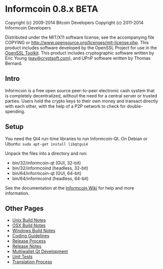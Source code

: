 Informcoin 0.8.x BETA
====================

Copyright (c) 2009-2014 Bitcoin Developers
Copyright (c) 2011-2014 Informcoin Developers

Distributed under the MIT/X11 software license, see the accompanying
file COPYING or http://www.opensource.org/licenses/mit-license.php.
This product includes software developed by the OpenSSL Project for use in the [OpenSSL Toolkit](http://www.openssl.org/). This product includes
cryptographic software written by Eric Young ([eay@cryptsoft.com](mailto:eay@cryptsoft.com)), and UPnP software written by Thomas Bernard.


Intro
---------------------
Informcoin is a free open source peer-to-peer electronic cash system that is
completely decentralized, without the need for a central server or trusted
parties.  Users hold the crypto keys to their own money and transact directly
with each other, with the help of a P2P network to check for double-spending.


Setup
---------------------
You need the Qt4 run-time libraries to run Informcoin-Qt. On Debian or Ubuntu:
	`sudo apt-get install libqtgui4`

Unpack the files into a directory and run:

- bin/32/informcoin-qt (GUI, 32-bit)
- bin/32/informcoind (headless, 32-bit)
- bin/64/informcoin-qt (GUI, 64-bit)
- bin/64/informcoind (headless, 64-bit)

See the documentation at the [Informcoin Wiki](http://informcoin.info)
for help and more information.


Other Pages
---------------------
- [Unix Build Notes](build-unix.md)
- [OSX Build Notes](build-osx.md)
- [Windows Build Notes](build-msw.md)
- [Coding Guidelines](coding.md)
- [Release Process](release-process.md)
- [Release Notes](release-notes.md)
- [Multiwallet Qt Development](multiwallet-qt.md)
- [Unit Tests](unit-tests.md)
- [Translation Process](translation_process.md)
